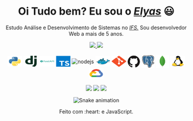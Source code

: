 <div>
  <h1 align="center">Oi Tudo bem? Eu sou o <a href="https://www.linkedin.com/in/elyas-santana/"><i>Elyas</i></a> 😃️</h1>
  <p align="center">Estudo Análise e Desenvolvimento de Sistemas no <a href="https://www.ifs.edu.br/"><i>IFS.</i></a> Sou desenvolvedor Web a mais de 5 anos.
</div>

<div align="center">
  <a href="https://github.com/ElyasAguiar">
    <img height="150em" src="https://github-readme-stats.vercel.app/api?username=elyasaguiar&count_private=true&include_all_commits=true&show_icons=true&theme=dracula&hide_border=false&show_owner=true"/>
    <img height="150em" src="https://github-readme-stats.vercel.app/api/top-langs/?username=elyasaguiar&theme=dracula&hide_border=false&&layout=compact"/>
  </a>
</div>

<div align="center" valign="top"><br>
  <img align="center" alt="Python" height="30" width="40" src="https://github.com/devicons/devicon/blob/master/icons/python/python-original.svg">
  <img align="center" alt="Django" height="30" width="40" src="https://github.com/devicons/devicon/blob/master/icons/django/django-plain.svg">
  <img align="center" alt="fastapi" height="30" width="40" src="https://github.com/devicons/devicon/blob/master/icons/fastapi/fastapi-original-wordmark.svg">
  <img align="center" alt="Js" height="30" width="40" src="https://raw.githubusercontent.com/devicons/devicon/master/icons/typescript/typescript-plain.svg">
  <img align="center" alt="nodejs" height="30" width="40" src="https://cdn.worldvectorlogo.com/logos/nodejs-icon.svg">
  <img align="center" alt="Docker" height="30" width="40" src="https://github.com/devicons/devicon/blob/master/icons/docker/docker-original.svg">
  <img align="center" alt="git" height="30" width="40" src="https://raw.githubusercontent.com/devicons/devicon/master/icons/git/git-original.svg">
  <img align="center" alt="github" height="35" width="35" src="https://github.com/devicons/devicon/blob/master/icons/github/github-original.svg">
  <img align="center" alt="postgresql" height="35" width="35" src="https://github.com/devicons/devicon/blob/master/icons/postgresql/postgresql-original.svg">
  <img align="center" alt="mongo" height="35" width="35" src="https://github.com/devicons/devicon/blob/master/icons/mongodb/mongodb-original.svg">
  <img align="center" alt="linux" height="30" width="40" src="https://raw.githubusercontent.com/devicons/devicon/master/icons/linux/linux-original.svg">
  <img align="center" alt="gcp" height="30" width="40" src="https://github.com/devicons/devicon/blob/master/icons/googlecloud/googlecloud-original.svg">
</div><br>

<div align="center">
  <a href="https://www.instagram.com/elyas.aguiar/" target="_blank"><img src="https://img.shields.io/badge/-Instagram-%23E4405F?style=for-the-badge&logo=instagram&logoColor=white" target="_blank"></a>
  <a href="https://www.linkedin.com/in/elyas-santana/" target="_blank"><img src="https://img.shields.io/badge/-LinkedIn-%230077B5?style=for-the-badge&logo=linkedin&logoColor=white" target="_blank"></a> 
  <a href="mailto:elyassantana01@gmail.com"><img src="https://img.shields.io/badge/-Gmail-%23333?style=for-the-badge&logo=gmail&logoColor=white" target="_blank"></a>
</div>

<div align="center">
  
  ![Snake animation](https://github.com/danielbped/danielbped/blob/output/github-contribution-grid-snake.svg)
  
</div>

<div align="center">
  <p>Feito com :heart: e JavaScript.</p>
</div>
